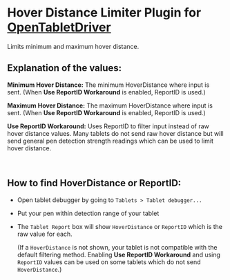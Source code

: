 # Hover Distance Limiter Plugin for [OpenTabletDriver](https://github.com/OpenTabletDriver/OpenTabletDriver)

Limits minimum and maximum hover distance.

## Explanation of the values:

**Minimum Hover Distance:** The minimum HoverDistance where input is sent. (When **Use ReportID Workaround** is enabled, ReportID is used.)

**Maximum Hover Distance:** The maximum HoverDistance where input is sent. (When **Use ReportID Workaround** is enabled, ReportID is used.)

**Use ReportID Workaround:** Uses ReportID to filter input instead of raw hover distance values. Many tablets do not send raw hover distance but will send general pen detection strength readings which can be used to limit hover distance.

<br>

## How to find HoverDistance or ReportID:
- Open tablet debugger by going to `Tablets > Tablet debugger...`
- Put your pen within detection range of your tablet
- The `Tablet Report` box will show `HoverDistance` or `ReportID` which is the raw value for each.

    (If a `HoverDistance` is not shown, your tablet is not compatible with the default filtering method. Enabling **Use ReportID Workaround** and using `ReportID` values can be used on some tablets which do not send `HoverDistance`.)
